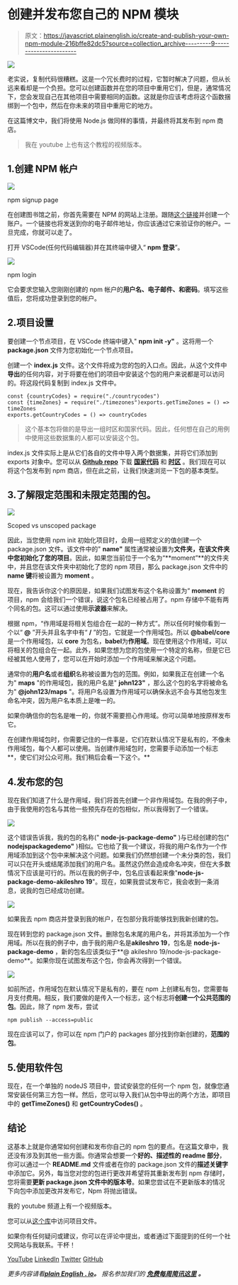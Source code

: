 # 创建并发布您自己的 NPM 模块

> 原文：<https://javascript.plainenglish.io/create-and-publish-your-own-npm-module-216bffe82dc5?source=collection_archive---------9----------------------->

![](img/13a70840a87b875bbe688ff587ed0b1b.png)

老实说，复制代码很糟糕。这是一个冗长费时的过程，它暂时解决了问题，但从长远来看却是一个负担。您可以创建函数并在您的项目中重用它们，但是，通常情况下，您会发现自己在其他项目中需要相同的函数。这就是你应该考虑将这个函数捆绑到一个包中，然后在你未来的项目中重用它的地方。

在这篇博文中，我们将使用 Node.js 做同样的事情，并最终将其发布到 npm 商店。

> 我在 youtube 上也有这个教程的视频版本。

## 1.创建 NPM 帐户

![](img/c634b4804a473037d376cdc353785cde.png)

npm signup page

在创建图书馆之前，你首先需要在 NPM 的网站上注册。跟随[这个链接](https://www.npmjs.com/signup)并创建一个账户。一个链接也将发送到你的电子邮件地址，你应该通过它来验证你的帐户。一旦完成，你就可以走了。

打开 VSCode(任何代码编辑器)并在其终端中键入“ **npm 登录**”。

![](img/4fcf9dc225c5d459a20b99c790860f2f.png)

npm login

它会要求您输入您刚刚创建的 npm 帐户的**用户名、电子邮件、**和**密码**。填写这些值后，您将成功登录到您的帐户。

## 2.项目设置

要创建一个节点项目，在 VSCode 终端中键入" **npm init -y"** 。这将用一个 **package.json** 文件为您初始化一个节点项目。

创建一个 **index.js** 文件。这个文件将成为您的包的入口点。因此，从这个文件中**导出**的任何内容，对于将要在他们的项目中安装这个包的用户来说都是可以访问的。将这段代码复制到 index.js 文件中。

```
const {countryCodes} = require("./countrycodes")
const {timeZones} = require("./timezones")exports.getTimeZones = () => timeZones
exports.getCountryCodes = () => countryCodes
```

> 这个基本包将做的是导出一组时区和国家代码。因此，任何想在自己的用例中使用这些数据集的人都可以安装这个包。

index.js 文件实际上是从它们各自的文件中导入两个数据集，并将它们添加到 exports 对象中。您可以从 [**Github repo**](https://github.com/AkileshRao/custom-node-package) 下载 [**国家代码**](https://github.com/AkileshRao/custom-node-package/blob/master/countryCodes.js) 和 [**时区**](https://github.com/AkileshRao/custom-node-package/blob/master/timeZones.js) 。我们现在可以将这个包发布到 npm 商店，但在此之前，让我们快速浏览一下包的基本类型。

## 3.了解限定范围和未限定范围的包。

![](img/61567e4b7f1116c3c8f91c8f5ef316ad.png)

Scoped vs unscoped package

因此，当您使用 npm init 初始化项目时，会用一组预定义的值创建一个 package.json 文件。该文件中的" **name"** 属性通常被设置为**文件夹，在该文件夹中您初始化了您的项目**。因此，如果您当前位于一个名为“**moment”**的文件夹中，并且您在该文件夹中初始化了您的 npm 项目，那么 package.json 文件中的 **name 键**将被设置为 **moment** 。

现在，我告诉你这个的原因是，如果我们试图发布这个名称设置为“ **moment** 的项目，npm 会给我们一个错误，说这个包名已经被占用了。npm 存储中不能有两个同名的包。这可以通过使用**示波器**来解决。

根据 npm，“作用域是将相关包组合在一起的一种方式”。所以任何时候你看到一个以“ **@** ”开头并且名字中有“ **/** ”的包，它就是一个作用域包。所以 **@babel/core** 是一个作用域包，以 **core** 为包名，**babel**为**作用域**。现在使用这个作用域，可以将相关的包组合在一起。此外，如果您想为您的包使用一个特定的名称，但是它已经被其他人使用了，您可以在开始时添加一个作用域来解决这个问题。

通常你的**用户名**或者**组织**名称被设置为包的范围。例如，如果我正在创建一个名为" **maps** "的作用域包，我的用户名是" **john123"** ，那么这个包的名字将被命名为" **@john123/maps** "。将用户名设置为作用域可以确保永远不会与其他包发生命名冲突，因为用户名本质上是唯一的。

如果你确信你的包名是唯一的，你就不需要担心作用域。你可以简单地按原样发布它。

在创建作用域包时，你需要记住的一件事是，它们在默认情况下是私有的，不像未作用域包，每个人都可以使用。当创建作用域包时，您需要手动添加一个标志**，使它们对公众可用。我们稍后会看一下这个。**

## 4.发布您的包

现在我们知道了什么是作用域，我们将首先创建一个非作用域包。在我的例子中，由于我使用的包名与其他一些预先存在的包相似，所以我得到了一个错误。

![](img/4b1f6905701868dd7fe1552aef91e527.png)

这个错误告诉我，我的包的名称(" **node-js-package-demo"** )与已经创建的包(" **nodejspackagedemo"** )相似。它也给了我一个建议，将我的用户名作为一个作用域添加到这个包中来解决这个问题。如果我们仍然想创建一个未分类的包，我们可以只在开头或结尾添加我们的用户名。虽然这仍然会造成命名冲突，但在大多数情况下应该是可行的。所以在我的例子中，包名应该看起来像"**node-js-package-demo-akileshro 19**"。现在，如果我尝试发布它，我会收到一条消息，说我的包已经成功创建。

![](img/70cd5ddc2363a1314c776ba2f00b7a5e.png)

如果我去 npm 商店并登录到我的帐户，在包部分我将能够找到我新创建的包。

现在转到您的 package.json 文件。删除包名末尾的用户名，并将其添加为一个作用域。所以在我的例子中，由于我的用户名是**akileshro 19**，包名是 **node-js-package-demo** ，新的包名应该类似于**@ akileshro 19/node-js-package-demo**。如果你现在试图发布这个包，你会再次得到一个错误。

![](img/cb88663d63a677acada748e43a8e2326.png)

如前所述，作用域包在默认情况下是私有的，要在 npm 上创建私有包，您需要每月支付费用。相反，我们要做的是传入一个标志，这个标志将**创建一个公共范围的包**。因此，除了 npm 发布，尝试

```
npm publish --access=public
```

现在应该可以了，你可以在 npm 门户的 packages 部分找到你新创建的，**范围的包**。

## 5.使用软件包

现在，在一个单独的 nodeJS 项目中，尝试安装您的任何一个 npm 包，就像您通常安装任何第三方包一样。然后，您可以导入我们从包中导出的两个方法，即项目中的 **getTimeZones()** 和 **getCountryCodes()** 。

## 结论

这基本上就是你通常如何创建和发布你自己的 npm 包的要点。在这篇文章中，我还没有涉及到其他一些方面。你通常会想要一个**好的、描述性的 readme 部分**，你可以通过一个 **README.md** 文件或者在你的 package.json 文件的**描述关键字**中添加它。另外，每当您对您的包进行更改并希望将其重新发布到 npm 存储时，您将需要**更新 package.json 文件中的版本号**。如果您尝试在不更新版本的情况下向包中添加更改并发布它，Npm 将抛出错误。

我的 youtube 频道上有一个视频版本。

您可以从[这个库](https://github.com/AkileshRao/custom-node-package)中访问项目文件。

如果你有任何疑问或建议，你可以在评论中提出，或者通过下面提到的任何一个社交网站与我联系。干杯！

[YouTube](https://www.youtube.com/channel/UCaktnqx_IENyT5T2lJ3F09w)
[LinkedIn](https://www.linkedin.com/in/akilesh-rao-610357137/)
[Twitter](https://twitter.com/themangalorian)
[GitHub](https://github.com/AkileshRao)

*更多内容请看*[***plain English . io***](http://plainenglish.io/)***。*** *报名参加我们的* [***免费每周简讯这里***](http://newsletter.plainenglish.io/) ***。***